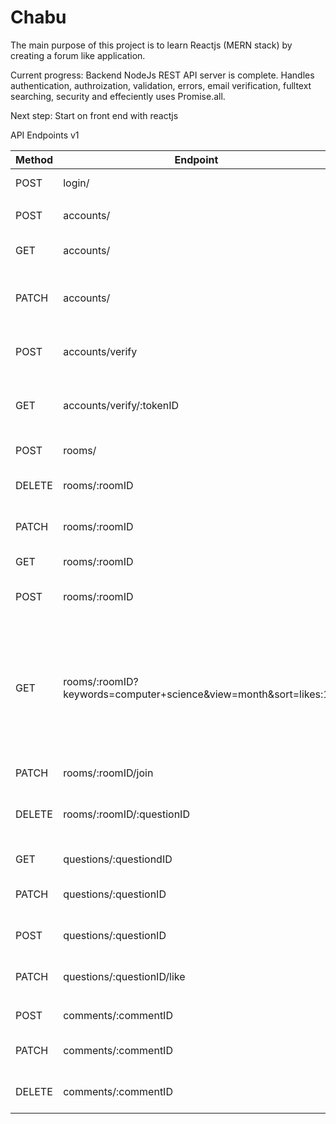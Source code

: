 # Chabu
The main purpose of this project is to learn Reactjs (MERN stack) by creating a forum like application. 

Current progress: 
Backend NodeJs REST API server is complete. Handles authentication, authroization, validation, errors, email verification,
fulltext searching, security and effeciently uses Promise.all.  

Next step: 
Start on front end with reactjs


API Endpoints v1

| Method 	| Endpoint                                                     	| Description                                                                                                  	|
|--------	|--------------------------------------------------------------	|--------------------------------------------------------------------------------------------------------------	|
| POST   	| login/                                                       	| authenticate account                                                                                         	|
|        	|                                                              	|                                                                                                              	|
| POST   	| accounts/                                                    	| create new account                                                                                           	|
| GET    	| accounts/                                                    	| get current account settings                                                                                 	|
| PATCH  	| accounts/                                                    	| update current account settings                                                                              	|
| POST   	| accounts/verify                                              	| send email verification to current account                                                                   	|
| GET    	| accounts/verify/:tokenID                                     	| add verified email to current account                                                                        	|
|        	|                                                              	|                                                                                                              	|
| POST   	| rooms/                                                       	| create new room                                                                                              	|
| DELETE 	| rooms/:roomID                                                	| delete specific room                                                                                         	|
| PATCH  	| rooms/:roomID                                                	| update specific room                                                                                         	|
| GET    	| rooms/:roomID                                                	| get specific room                                                                                            	|
| POST   	| rooms/:roomID                                                	| create new question in a room                                                                                	|
| GET    	| rooms/:roomID?keywords=computer+science&view=month&sort=likes:1 	| filter and sort questions within room by keywords in title, view by week or month, sort results by any field 	|
| PATCH  	| rooms/:roomID/join                                           	| join or leave a room                                                                                         	|
| DELETE 	| rooms/:roomID/:questionID                                    	| delete specific question from a room                                                                         	|
|        	|                                                              	|                                                                                                              	|
| GET    	| questions/:questiondID                                       	| get specific question                                                                                        	|
| PATCH  	| questions/:questionID                                        	| update specific question                                                                                     	|
| POST   	| questions/:questionID                                        	| create new comment on question                                                                               	|
| PATCH  	| questions/:questionID/like                                   	| like or unlike a question                                                                                    	|
|        	|                                                              	|                                                                                                              	|
| POST   	| comments/:commentID                                          	| reply to a comment                                                                                           	|
| PATCH  	| comments/:commentID                                          	| update specific comment                                                                                      	|
| DELETE 	| comments/:commentID                                          	| delete specific comment                                                                                      	|
